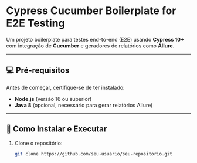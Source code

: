 # Cypress Cucumber Boilerplate for E2E Testing

Um projeto boilerplate para testes end-to-end (E2E) usando **Cypress 10+** com integração de **Cucumber** e geradores de relatórios como **Allure**.

---

## 💻 Pré-requisitos

Antes de começar, certifique-se de ter instalado:

- **Node.js** (versão 16 ou superior)
- **Java 8** (opcional, necessário para gerar relatórios Allure)

---

## 🚀 Como Instalar e Executar

1. Clone o repositório:
   ```bash
   git clone https://github.com/seu-usuario/seu-repositorio.git